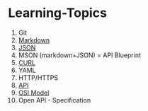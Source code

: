 # Learning-Topics

1. Git
2. [Markdown](Markdown.md)
3. [JSON](JSON.md)
4. MSON (markdown+JSON) = API Blueprint
5. [CURL](curl.md)
6. YAML
7. HTTP/HTTPS
8. [API](API.md)
9. [OSI Model](OSI.md)
10. Open API - Specification   
